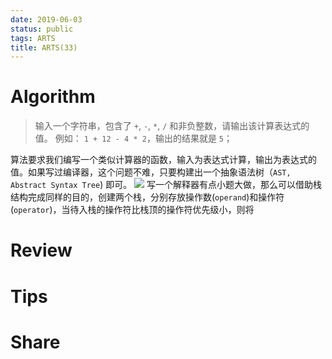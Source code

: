 ```yaml
---
date: 2019-06-03
status: public
tags: ARTS
title: ARTS(33)
---
```


# Algorithm 
> 输入一个字符串，包含了 `+`, `-`, `*`, `/` 和非负整数，请输出该计算表达式的值。
> 例如： `1 + 12 - 4 * 2`，输出的结果就是 `5`；

算法要求我们编写一个类似计算器的函数，输入为表达式计算，输出为表达式的值。如果写过编译器，这个问题不难，只要构建出一个抽象语法树（`AST, Abstract Syntax Tree`) 即可。
![](./_image/2019-06-04-16-55-42.jpg?r=51)
写一个解释器有点小题大做，那么可以借助栈结构完成同样的目的，创建两个栈，分别存放操作数(` operand `)和操作符(` operator `)，当待入栈的操作符比栈顶的操作符优先级小，则将
# Review

# Tips

# Share